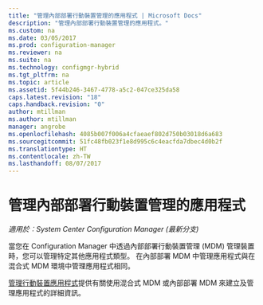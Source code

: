 ```yaml
---
title: "管理內部部署行動裝置管理的應用程式 | Microsoft Docs"
description: "管理內部部署行動裝置管理的應用程式。"
ms.custom: na
ms.date: 03/05/2017
ms.prod: configuration-manager
ms.reviewer: na
ms.suite: na
ms.technology: configmgr-hybrid
ms.tgt_pltfrm: na
ms.topic: article
ms.assetid: 5f44b246-3467-4778-a5c2-047ce325da58
caps.latest.revision: "18"
caps.handback.revision: "0"
author: mtillman
ms.author: mtillman
manager: angrobe
ms.openlocfilehash: 4085b007f006a4cfaeaef802d750b03018d6a683
ms.sourcegitcommit: 51fc48fb023f1e8d995c6c4eacfda7dbec4d0b2f
ms.translationtype: HT
ms.contentlocale: zh-TW
ms.lasthandoff: 08/07/2017
---
```

# <a name="manage-applications-for-on-premises-mobile-device-management"></a>管理內部部署行動裝置管理的應用程式

*適用於︰System Center Configuration Manager (最新分支)*

當您在 Configuration Manager 中透過內部部署行動裝置管理 (MDM) 管理裝置時，您可以管理特定其他應用程式類型。 在內部部署 MDM 中管理應用程式與在混合式 MDM 環境中管理應用程式相同。

[管理行動裝置應用程式](management-tasks-applications.md)提供有關使用混合式 MDM 或內部部署 MDM 來建立及管理應用程式的詳細資訊。
